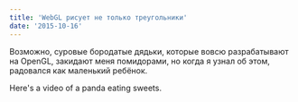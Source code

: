 ```yaml
---
title: 'WebGL рисует не только треугольники'
date: '2015-10-16'
---
```


Возможно, суровые бородатые дядьки, которые вовсю разрабатывают на OpenGL, закидают меня помидорами, но когда я узнал об этом, радовался как маленький ребёнок.

Here's a video of a panda eating sweets.
